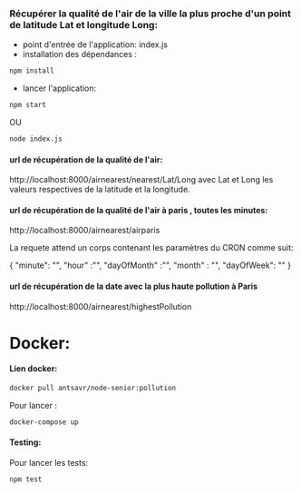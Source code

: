 ### Récupérer la qualité de l'air de la ville la plus proche d'un point de latitude Lat et longitude Long:
- point d'entrée de l'application: index.js
- installation des dépendances :
```bash
npm install
```
- lancer l'application:
```bash
npm start
```
 OU
```bash
node index.js
```
  
#### url de récupération de la qualité de l'air: 

http://localhost:8000/airnearest/nearest/Lat/Long avec Lat et Long les valeurs respectives de la latitude et la longitude.

#### url de récupération de la qualité de l'air à paris , toutes les minutes:
http://localhost:8000/airnearest/airparis

La requete attend un corps contenant les paramètres du CRON comme suit:

{
    "minute": "",
    "hour" :"",
    "dayOfMonth" :"",
    "month" : "",
    "dayOfWeek": ""
}

#### url de récupération de la date avec la plus haute pollution à Paris

http://localhost:8000/airnearest/highestPollution

# Docker:

#### Lien docker: 
```bash
docker pull antsavr/node-senior:pollution
```

Pour lancer : 

```bash
docker-compose up
```
#### Testing: 
Pour lancer les tests:
```bash
npm test
```

